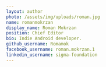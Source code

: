 ```yaml
---
layout: author
photo: /assets/img/uploads/roman.jpg
name: romanmokrzan
display_name: Roman Mokrzan
position: Chief Editor
bio: Indie Android developer.
github_username: Romamok
facebook_username: roman.mokrzan.1
linkedin_username: sigma-foundation
---
```


